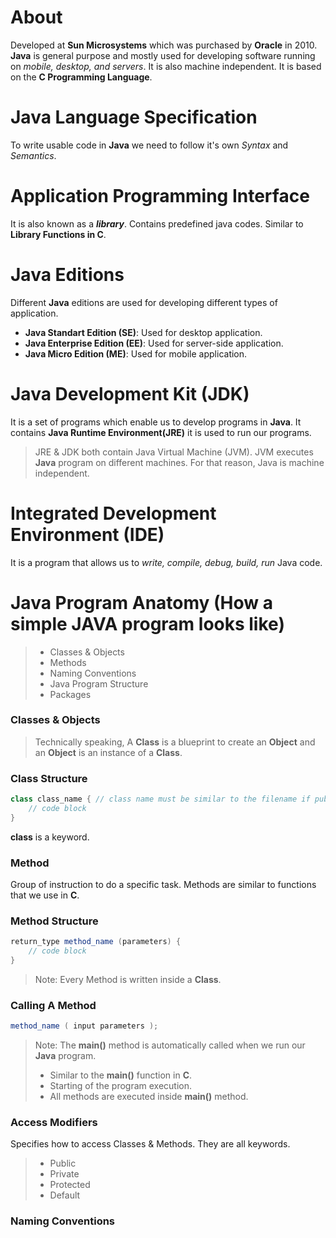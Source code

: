 # About 
Developed at **Sun Microsystems** which was purchased by **Oracle** in 2010. **Java** is general purpose and mostly used for developing software running on *mobile, desktop, and servers*.
It is also machine independent. It is based on the **C Programming Language**. 
# Java Language Specification
To write usable code in **Java** we need to follow it's own *Syntax* and *Semantics*. 
# Application Programming Interface
It is also known as a ***library***. Contains predefined java codes. Similar to **Library Functions in C**.
# Java Editions
Different **Java** editions are used for developing different types of application. 
- **Java Standart Edition (SE)**: Used for desktop application.
- **Java Enterprise Edition (EE)**: Used for server-side application.
- **Java Micro Edition (ME)**: Used for mobile application.
# Java Development Kit (JDK)
It is a set of programs which enable us to develop programs in **Java**.
It contains **Java Runtime Environment(JRE)** it is used to run our programs.
> JRE & JDK both contain Java Virtual Machine (JVM). JVM executes **Java** program on different machines. For that reason, Java is machine independent.
# Integrated Development Environment (IDE)
It is a program that allows us to *write, compile, debug, build, run* Java code.
# Java Program Anatomy (How a simple JAVA program looks like)
> - Classes & Objects
> - Methods
> - Naming Conventions
> - Java Program Structure
> - Packages
### Classes & Objects
> Technically speaking, A **Class** is a blueprint to create an **Object** and an **Object** is an instance of a **Class**.
### Class Structure
```java
class class_name { // class name must be similar to the filename if public
    // code block
}
```
**class** is a keyword.
### Method 
Group of instruction to do a specific task. Methods are similar to functions that we use in **C**.
### Method Structure
```java
return_type method_name (parameters) {
    // code block
}
```
> Note: Every Method is written inside a **Class**.
### Calling A Method
```java
method_name ( input parameters );
```
> Note: The **main()** method is automatically called when we run our **Java** program.
> - Similar to the **main()** function in **C**.
> - Starting of the program execution.
> - All methods are executed inside **main()** method.
### Access Modifiers
Specifies how to access Classes & Methods. They are all keywords.
> - Public
> - Private
> - Protected
> - Default
### Naming Conventions



